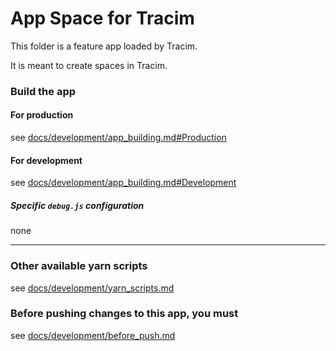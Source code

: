 App Space for Tracim
===================

This folder is a feature app loaded by Tracim.

It is meant to create spaces in Tracim.


### Build the app

#### For production

see [docs/development/app_building.md#Production](../docs/development/app_building.md#production)

#### For development

see [docs/development/app_building.md#Development](../docs/development/app_building.md#development)

##### Specific `debug.js` configuration
none
___

### Other available yarn scripts

see [docs/development/yarn_scripts.md](../docs/development/yarn_scripts.md)

### Before pushing changes to this app, you must

see [docs/development/before_push.md](../docs/development/before_push.md)
